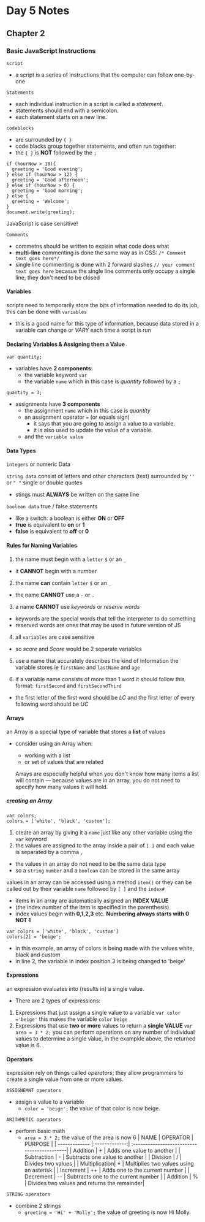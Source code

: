 # Day 5 Notes #
## Chapter 2 ##
### Basic JavaScript Instructions ###
`script`
- a script is a series of instructions that the computer can follow one-by-one

`Statements`
- each individual instruction in a script is called a *statement*.
- statements should end with a semicolon.
- each statement starts on a new line.

`codeblocks`
- are surrounded by `{ }`
- code blacks group together statements, and often run together:
- the `{ }` is __NOT__ followed by the `;`
```
if (hourNow > 18){
  greeting = 'Good evening';
} else if (hourNow > 12) {
  greeting = 'Good afternoon';
} else if (hourNow > 0) {
  greeting = 'Good morning';
} else {
  greeting = 'Welcome';
}
document.write(greeting);
```
JavaScript is case sensitive!

`Comments`
- commetns should be written to explain what code does what
- __multi-line__ commenting is done the same way as in CSS:
`/* Comment text goes here*/`
- single line commenting is done with 2 forward slashes
`// your comment text goes here`
becasue the single line comments only occupy a single line, they don't need to be closed

#### Variables
scripts need to temporarily store the bits of information needed to do its job, this can be done with
`variables`
- this is a good name for this type of information, because data stored in a variable can change or *VARY* each time a script is run

#### Declaring Variables & Assigning them a Value
`var quantity;`
- variables have __2 components__:
  - the variable keyword `var`
  - the variable `name` which in this case is *quantity* followed by a `;`

`quantity = 3;`
- assignments have __3 components__
  - the assignment `name` which in this case is *quantity*
  - an assignment operator `=` (or equals sign)
    - it says that you are going to assign a value to a variable.
    - it is also used to update the value of a variable.
  - and the `variable value`

#### Data Types
`integers` or numeric Data

`string data` consist of letters and other characters (text) surrounded by `''` or `" "` single or double quotes
- stings must __ALWAYS__ be written on the same line

`boolean data` true / false statements
- like a switch: a boolean is either __ON__ or __OFF__
- __true__ is equivalent to __on__ or __1__
- __false__ is equivalent to __off__ or __0__

#### Rules for Naming Variables
1. the name must begin with a `letter` `$` or an `_`
  - it __CANNOT__ begin with a number

2. the name __can__ contain `letter` `$` or an `_`
  - the name __CANNOT__ use a `-` or `.`

3. a name __CANNOT__ use *keywords* or *reserve words*
  - keywords are the special words that tell the interpreter to do something
  - reserved words are ones that may be used in future version of JS

4. all `variables` are case sensitive
  - so *score* and *Score* would be 2 separate variables

5. use a name that accurately describes the kind of information the variable stores
  ie `firstName` and `lastName` and `age`

6. if a variable name consists of more than 1 word it should follow this format:
  `firstSecond` and `firstSecondThird`
  - the first letter of the first word should be *LC* and the first letter of every following word should be *UC*

#### Arrays
an Array is a special type of variable that stores a __list__ of values
- consider using an Array when:
  - working with a list
  - or set of values that are related

  Arrays are especially helpful when you don't know how many items a list will contain — because values are in an array, you do not need to specify how many values it will hold.

##### creating an Array
```
var colors;
colors = ['white', 'black', 'custom'];
```
1. create an array by giving it a `name` just like any other variable using the `var` keyword
2. the values are assigned to the array inside a pair of `[ ]` and each value is separated by a comma `,`
  - the values in an array do not need to be the same data type
  - so a `string` `number` and a `boolean` can be stored in the same array

values in an array can be accessed using a method `item()` or they can be called out by their variable `name` followed by `[ ]` and the `index#`
- items in an array are automatically asigned an __INDEX VALUE__
- (the index number of the item is specified in the parenthesis)
- index values begin with __0,1,2,3__ etc.
__Numbering always starts with 0 NOT 1__
```
var colors = ['white', 'black', 'custom']
colors[2] = 'beige';
```
- in this example, an array of colors is being made with the values white, black and custom
- in line 2, the variable in index position 3 is being changed to 'beige'

#### Expressions
an expression evaluates into (results in) a single value.
- There are 2 types of expressions:
1. Expressions that just assign a single value to a variable
`var color ='beige'` this makes the variable `color` `beige`
2. Expressions that use __two or more__ values to return a __single VALUE__
`var area = 3 * 2;`
you can perform operations on any number of individual values to determine a single value, in the exampkle above, the returned value is 6.

#### Operators
expression rely on things called *operators*; they allow programmers to create a single value from one or more values.

`ASSIGNEMNT operators`
- assign a value to a variable
  - `color = 'beige';`
the value of that color is now beige.

`ARITHMETIC operators`
- perform basic math
  - `area = 3 * 2;`
  the value of the area is now 6
  | NAME          | OPERATOR      | PURPOSE                                     |
  | ------------- |:-------------:| :-------------------------------------------|
  | Addition      |       +       | Adds one value to another                   |
  | Subtraction   |       -       | Subtracts one value to another              |
  | Division      |       /       | Divides two values                          |
  | Multiplication|       *       | Multiplies two values using an asterisk     |
  | Increment     |       ++      | Adds one to the current number              |
  | Decrement     |       --      | Subtracts one to the current number         |
  | Addition      |       %       | Divides two values and returns the remainder|


`STRING operators`
- combine 2 strings
  - `greeting = 'Hi' + 'Molly';`
  the value of greeting is now Hi Molly.
